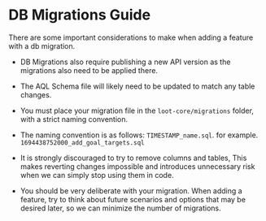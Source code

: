 # DB Migrations Guide

There are some important considerations to make when adding a feature with a db migration.

* DB Migrations also require publishing a new API version as the migrations also need to be applied there.

* The AQL Schema file will likely need to be updated to match any table changes.

* You must place your migration file in the `loot-core/migrations` folder, with a strict naming convention.

* The naming convention is as follows: `TIMESTAMP_name.sql`. for example. `1694438752000_add_goal_targets.sql`

* It is strongly discouraged to try to remove columns and tables, This makes reverting changes impossible and introduces unnecessary risk when we can simply stop using them in code.

* You should be very deliberate with your migration. When adding a feature, try to think about future scenarios and options that may be desired later, so we can minimize the number of migrations. 
